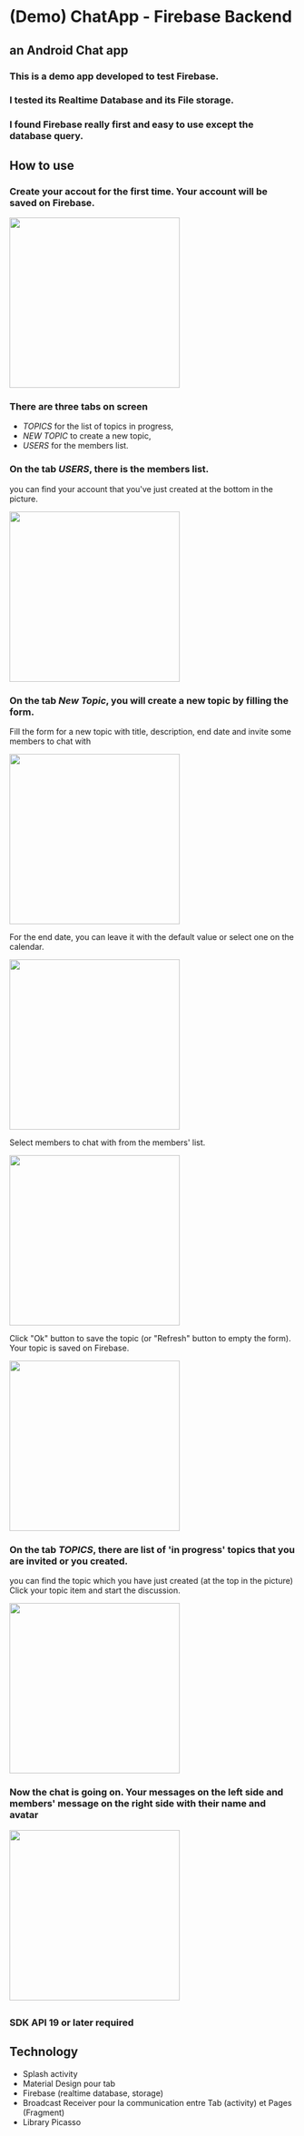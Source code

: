 # (Demo) ChatApp - Firebase Backend
## an Android Chat app ##
### This is a demo app developed to test Firebase. 
### I tested its Realtime Database and its File storage. 
### I found Firebase really first and easy to use except the database query.

## How to use ##
### Create your accout for the first time. Your account will be saved on Firebase. ###


<img src="https://cloud.githubusercontent.com/assets/21304543/21225946/a2f193ea-c2d3-11e6-95d3-69c359a918b6.png" width="300"/>



### There are three tabs on screen ###
 * *TOPICS* for the list of topics in progress,
 * *NEW TOPIC* to create a new topic,
 * *USERS* for the members list. 


### On the tab *USERS*,  there is the members list. ###
you can find your account that you've just created at the bottom in the picture.

<img src="https://cloud.githubusercontent.com/assets/21304543/21225948/a2fcda52-c2d3-11e6-9f6c-585b5c237abc.png" width="300"/>


### On the tab *New Topic*, you will create a new topic by filling the form. ###
Fill the form for a new topic with title, description, end date and invite some members to chat with

<img src="https://cloud.githubusercontent.com/assets/21304543/21225943/a2e28e40-c2d3-11e6-9344-f4eab101bc16.png" width="300"/>


For the end date, you can leave it with the default value or select one on the calendar. 

<img src="https://cloud.githubusercontent.com/assets/21304543/21225951/a3120530-c2d3-11e6-9c72-35129f1c6024.png" width="300"/>


Select members to chat with from the members' list.

<img src="https://cloud.githubusercontent.com/assets/21304543/21225944/a2e8ce9a-c2d3-11e6-86b6-a8f95b4b2f2e.png" width="300"/>


Click "Ok" button to save the topic (or "Refresh" button to empty the form). Your topic is saved on Firebase.

<img src="https://cloud.githubusercontent.com/assets/21304543/21225945/a2eb2988-c2d3-11e6-9af6-4a0760282bae.png" width="300"/>


### On the tab *TOPICS*, there are list of 'in progress' topics that you are invited or you created. ###
you can find the topic which you have just created (at the top in the picture) 
Click your topic item and start the discussion.

<img src="https://cloud.githubusercontent.com/assets/21304543/21225947/a2f7a8f2-c2d3-11e6-9374-f829bd499898.png" width="300"/>


### Now the chat is going on. Your messages on the left side and members' message on the right side with their name and avatar  ###

<img src="https://cloud.githubusercontent.com/assets/21304543/21225949/a302e0aa-c2d3-11e6-9d65-181a36cdc654.png" width="300"/>

##
### SDK API 19 or later required ###
##
## Technology 
- Splash activity
- Material Design pour tab
- Firebase (realtime database, storage)
- Broadcast Receiver pour la communication entre Tab (activity) et Pages (Fragment)
- Library Picasso 


